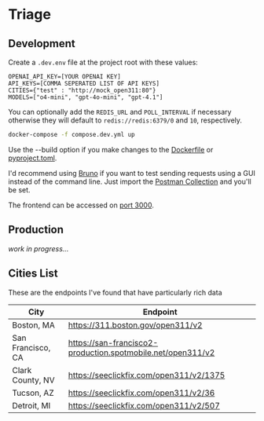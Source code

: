 # Triage

## Development
Create a `.dev.env` file at the project root with these values:
```
OPENAI_API_KEY=[YOUR OPENAI KEY]
API_KEYS=[COMMA SEPERATED LIST OF API KEYS]
CITIES={"test" : "http://mock_open311:80"}
MODELS=["o4-mini", "gpt-4o-mini", "gpt-4.1"]
```
You can optionally add the `REDIS_URL` and `POLL_INTERVAL` if necessary otherwise they will default to `redis://redis:6379/0` and `10`, respectively.

```bash
docker-compose -f compose.dev.yml up
```
Use the --build option  if you make changes to the [Dockerfile](backend/Dockerfile) or [pyproject.toml](backend/pyproject.toml).

I'd recommend using [Bruno](https://www.usebruno.com/) if you want to test sending requests using a GUI instead of the command line. Just import the [Postman Collection](PostmanCollection.json) and you'll be set.

The frontend can be accessed on [port 3000](http://localhost:3000).

## Production
*work in progress...*

## Cities List
These are the endpoints I've found that have particularly rich data

| City              | Endpoint                                                    |
| ----------------- | ----------------------------------------------------------- |
| Boston, MA        | https://311.boston.gov/open311/v2                           |
| San Francisco, CA | https://san-francisco2-production.spotmobile.net/open311/v2 |
| Clark County, NV  | https://seeclickfix.com/open311/v2/1375                     |
| Tucson, AZ        | https://seeclickfix.com/open311/v2/36                       |
| Detroit, MI       | https://seeclickfix.com/open311/v2/507                      |
